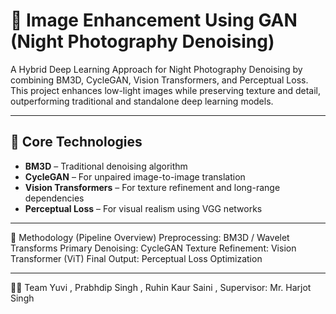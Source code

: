 # 🌙 Image Enhancement Using GAN (Night Photography Denoising)

A Hybrid Deep Learning Approach for Night Photography Denoising by combining BM3D, CycleGAN, Vision Transformers, and Perceptual Loss. This project enhances low-light images while preserving texture and detail, outperforming traditional and standalone deep learning models.

---

## 🧠 Core Technologies

- **BM3D** – Traditional denoising algorithm
- **CycleGAN** – For unpaired image-to-image translation
- **Vision Transformers** – For texture refinement and long-range dependencies
- **Perceptual Loss** – For visual realism using VGG networks

---

🧩 Methodology (Pipeline Overview)
Preprocessing: BM3D / Wavelet Transforms
Primary Denoising: CycleGAN
Texture Refinement: Vision Transformer (ViT)
Final Output: Perceptual Loss Optimization

---

👨‍🎓 Team
Yuvi , Prabhdip Singh , Ruhin Kaur Saini , Supervisor: Mr. Harjot Singh
